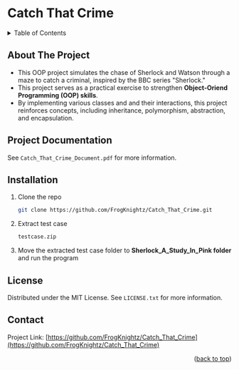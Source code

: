 # Catch That Crime
<!-- TABLE OF CONTENTS -->
<details>
  <summary>Table of Contents</summary>
  <ol>
    <li>
      <a href="#about-the-project">About The Project</a>
    </li>
    <li>
      <a href="#project-documentation">Project Documentation</a>
    </li>
    <li>
      <a href="#installation">Installation</a>
    </li>
    <li>
      <a href="#contact">Contact</a>
    </li>
  </ol>
</details>

## About The Project
- This OOP project simulates the chase of Sherlock and Watson through a maze to catch a criminal, inspired by the BBC series "Sherlock."
- This project serves as a practical exercise to strengthen **Object-Oriend Programming (OOP) skills**.
- By implementing various classes and and their interactions, this project reinforces concepts, including inheritance, polymorphism, abstraction, and encapsulation.

## Project Documentation
See `Catch_That_Crime_Document.pdf` for more information.

## Installation
1. Clone the repo
   ```sh
   git clone https://github.com/FrogKnightz/Catch_That_Crime.git
   ```
2. Extract test case
   ```sh
   testcase.zip
   ```
3. Move the extracted test case folder to **Sherlock_A_Study_In_Pink folder** and run the program

<!-- LICENSE -->
## License

Distributed under the MIT License. See `LICENSE.txt` for more information.
<!-- Contact -->
## Contact
Project Link: [https://github.com/FrogKnightz/Catch_That_Crime](https://github.com/FrogKnightz/Catch_That_Crime)

<p align="right">(<a href="#readme-top">back to top</a>)</p>

